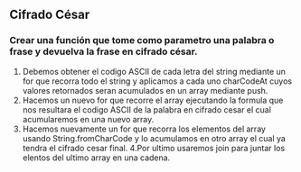## Cifrado César
### Crear una función que tome como parametro una palabra o frase y devuelva la frase en cifrado césar.
1. Debemos obtener el codigo ASCII de cada letra del string mediante un for que recorra todo el string y aplicamos a cada uno charCodeAt cuyos valores retornados seran acumulados en un array mediante push.
2. Hacemos un nuevo for que recorre el array ejecutando la formula que nos resultara el codigo ASCII de la palabra en cifrado cesar el cual acumularemos en una nuevo array.
3. Hacemos nuevamente un for que recorra los elementos del array usando String.fromCharCode y lo acumulamos en otro array el cual ya tendra el cifrado cesar final. 4.Por ultimo usaremos join para juntar los elentos del ultimo array en una cadena.
